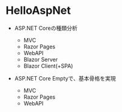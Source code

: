 # HelloAspNet

+ ASP.NET Coreの種類分析
  + MVC
  + Razor Pages
  + WebAPI
  + Blazor Server
  + Blazor Client(+SPA)

+ ASP.NET Core Emptyで、基本骨格を実現
  + MVC
  + Razor Pages
  + WebAPI
